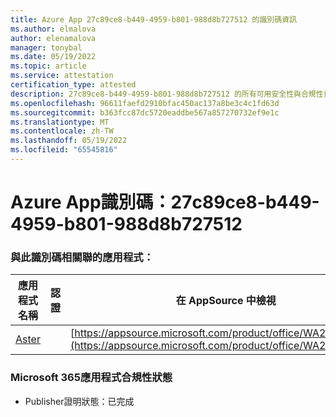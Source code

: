 ```yaml
---
title: Azure App 27c89ce8-b449-4959-b801-988d8b727512 的識別碼資訊
ms.author: elmalova
author: elenamalova
manager: tonybal
ms.date: 05/19/2022
ms.topic: article
ms.service: attestation
certification_type: attested
description: 27c89ce8-b449-4959-b801-988d8b727512 的所有可用安全性與合規性資訊。
ms.openlocfilehash: 96611faefd2910bfac450ac137a8be3c4c1fd63d
ms.sourcegitcommit: b363fcc87dc5720eaddbe567a857270732ef9e1c
ms.translationtype: MT
ms.contentlocale: zh-TW
ms.lasthandoff: 05/19/2022
ms.locfileid: "65545816"
---
```

# <a name="azure-app-id-27c89ce8-b449-4959-b801-988d8b727512"></a>Azure App識別碼：27c89ce8-b449-4959-b801-988d8b727512


### <a name="apps-associated-with-this-id"></a>與此識別碼相關聯的應用程式：
| **應用程式名稱** | **認證** | **在 AppSource 中檢視** |
|--------------|---------------|-----------------------|
| [Aster](../forward/WA200002379.md) |  | [https://appsource.microsoft.com/product/office/WA200002379](https://appsource.microsoft.com/product/office/WA200002379) |

### <a name="microsoft-365-app-compliance-status"></a>Microsoft 365應用程式合規性狀態
- Publisher證明狀態：已完成
